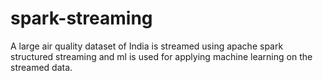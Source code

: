 # spark-streaming
A large air quality dataset of India is streamed using apache spark structured streaming and ml is used for applying machine learning on the streamed data. 
